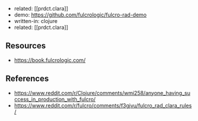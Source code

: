 
- related: [[prdct.clara]]
- demo: https://github.com/fulcrologic/fulcro-rad-demo
- written-in: clojure
- related: [[prdct.clara]]

## Resources

- https://book.fulcrologic.com/

## References

- https://www.reddit.com/r/Clojure/comments/wmi258/anyone_having_success_in_production_with_fulcro/
- https://www.reddit.com/r/fulcro/comments/f3gjvu/fulcro_rad_clara_rules/